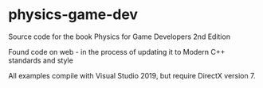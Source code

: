 # physics-game-dev
Source code for the book Physics for Game Developers 2nd Edition

Found code on web - in the process of updating it to Modern C++ standards and style

All examples compile with Visual Studio 2019, but require DirectX version 7.
